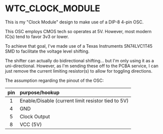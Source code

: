 # WTC_CLOCK_MODULE

This is my "Clock Module" design to make use of a DIP-8 4-pin OSC.

This OSC employs CMOS tech so operates at 5V. However, most modern IC(s) tend to favor 3v3 or lower.

To achieve that goal, I've made use of a Texas Instruments SN74LVC1T45 SMD to facilitate the voltage level shifting.

The shifter can actually do bidirectional shifting... but I'm only using it as a uni-directional. However, as I'm
sending these off to the PCBA service, I can just remove the current limiting resistor(s) to allow for toggling directions.


The assumption regarding the pinout of the OSC:

| pin   | purpose/hookup                                     |
|:-----: | :---------------                                    |
| 1     | Enable/Disable (current limit resistor tied to 5V) |
| 4     | GND                                                |
| 5     | Clock Output                                       |
| 8     | VCC (5V)                                           |

